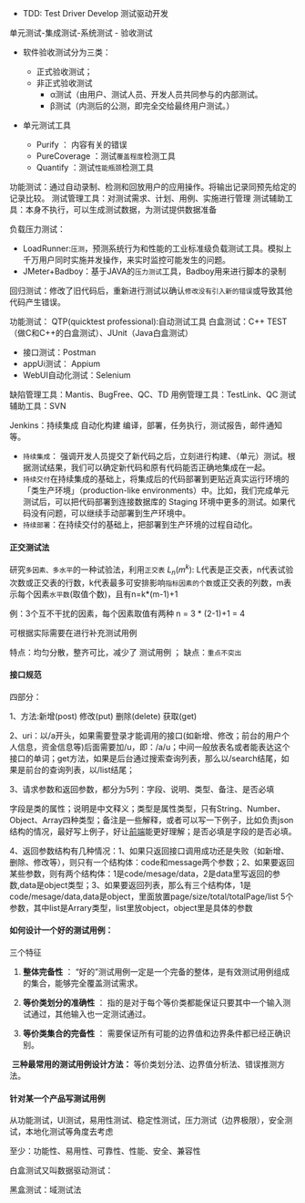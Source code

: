 - TDD:  Test Driver Develop  测试驱动开发

单元测试-集成测试-系统测试 - 验收测试

- 软件验收测试分为三类：
  - 正式验收测试；
  - 非正式验收测试
    - α测试（由用户、测试人员、开发人员共同参与的内部测试。
    -  β测试（内测后的公测，即完全交给最终用户测试。）

- 单元测试工具
  - Purify ： 内容有关的错误
  - PureCoverage ：测试`覆盖程度`检测工具
  - Quantify ：测试`性能瓶颈`检测工具



功能测试：通过自动录制、检测和回放用户的应用操作。将输出记录同预先给定的记录比较。 
测试管理工具：对测试需求、计划、用例、实施进行管理 
测试辅助工具：本身不执行，可以生成测试数据，为测试提供数据准备 

负载压力测试：

- LoadRunner:`压测`，预测系统行为和性能的工业标准级负载测试工具。模拟上千万用户同时实施并发操作，来实时监控可能发生的问题。 
- JMeter+Badboy：基于JAVA的`压力测试`工具，Badboy用来进行脚本的录制 

回归测试：修改了旧代码后，重新进行测试以确认`修改没有引入新的错误`或导致其他代码产生错误。

功能测试： QTP(quicktest professional):自动测试工具 
白盒测试：C++ TEST（做C和C++的白盒测试）、JUnit（Java白盒测试） 

- 接口测试：Postman
- appUi测试： Appium
- WebUI自动化测试：Selenium

缺陷管理工具：Mantis、BugFree、QC、TD 
用例管理工具：TestLink、QC 
测试辅助工具：SVN

Jenkins：持续集成    自动化构建 编译，部署，任务执行，测试报告，邮件通知等。



- `持续集成`： 强调开发人员提交了新代码之后，立刻进行构建、（单元）测试。根据测试结果，我们可以确定新代码和原有代码能否正确地集成在一起。
- `持续交付`在持续集成的基础上，将集成后的代码部署到更贴近真实运行环境的「类生产环境」（production-like environments）中。比如，我们完成单元测试后，可以把代码部署到连接数据库的 Staging 环境中更多的测试。如果代码没有问题，可以继续手动部署到生产环境中。
- `持续部署`：在持续交付的基础上，把部署到生产环境的过程自动化。

#### 正交测试法

研究`多因素、多水平`的一种试验法，利用`正交表`  $L_n(m^k)$: L代表是正交表，n代表试验次数或正交表的行数，k代表最多可安排影响`指标因素的个数`或正交表的列数，m表示每个因素`水平数`(取值个数)，且有n=k*(m-1)+1

例：3个互不干扰的因素，每个因素取值有两种  n = 3 * (2-1)+1 = 4

可根据实际需要在进行补充测试用例

特点：均匀分散，整齐可比，减少了 测试用例 ；  缺点：`重点不突出`

#### 接口规范

四部分：

1、方法:新增(post) 修改(put) 删除(delete) 获取(get)      

2、uri：以/a开头，如果需要登录才能调用的接口(如新增、修改；前台的用户个人信息，资金信息等)后面需要加/u，即：/a/u；中间一般放表名或者能表达这个接口的单词；get方法，如果是后台通过搜索查询列表，那么以/search结尾，如果是前台的查询列表，以/list结尾；     

  3、请求参数和返回参数，都分为5列：字段、说明、类型、备注、是否必填      

​     字段是类的属性；说明是中文释义；类型是属性类型，只有String、Number、Object、Array四种类型；备注是一些解释，或者可以写一下例子，比如负责json结构的情况，最好写上例子，好让[前端]()能更好理解；是否必填是字段的是否必填。      

4、返回参数结构有几种情况：1、如果只返回接口调用成功还是失败（如新增、删除、修改等），则只有一个结构体：code和message两个参数；2、如果要返回某些参数，则有两个结构体：1是code/mesage/data，2是data里写返回的参数,data是object类型；3、如果要返回列表，那么有三个结构体，1是code/mesage/data,data是object，里面放置page/size/total/totalPage/list 5个参数，其中list是Arrary类型，list里放object，object里是具体的参数



#### 如何设计一个好的测试用例：

三个特征

1. **整体完备性**   ： “好的”测试用例一定是一个完备的整体，是有效测试用例组成的集合，能够完全覆盖测试需求。   

2. **等价类划分的准确性**   ： 指的是对于每个等价类都能保证只要其中一个输入测试通过，其他输入也一定测试通过。   

3. **等价类集合的完备性**   ： 需要保证所有可能的边界值和边界条件都已经正确识别。   

​     **三种最常用的测试用例设计方法：**                等价类划分法、边界值分析法、错误推测方法。



#### 针对某一个产品写测试用例

从功能测试，UI测试，易用性测试、稳定性测试，压力测试（边界极限），安全测试，本地化测试等角度去考虑

至少：功能性、易用性、可靠性、性能、安全、兼容性



白盒测试又叫数据驱动测试：

黑盒测试：域测试法
